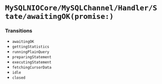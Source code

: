 # ``MySQLNIOCore/MySQLChannel/Handler/State/awaitingOK(promise:)``

### Transitions

- `awaitingOK`
- `gettingStatistics`
- `runningPlainQuery`
- `preparingStatement`
- `executingStatement`
- `fetchingCursorData`
- `idle`
- `closed`
